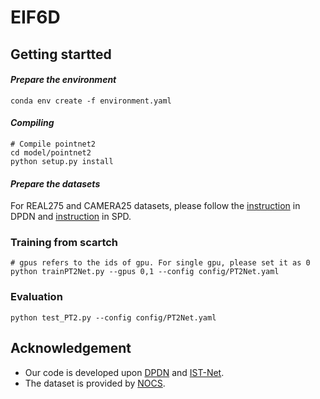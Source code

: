 # EIF6D


## Getting startted
#### ***Prepare the environment***

``` shell
conda env create -f environment.yaml

```

#### ***Compiling***
```shell
# Compile pointnet2
cd model/pointnet2
python setup.py install
```

#### ***Prepare the datasets***
For REAL275 and CAMERA25 datasets, please follow the [instruction](https://github.com/JiehongLin/Self-DPDN) in DPDN 
and [instruction](https://github.com/mentian/object-deformnet) in SPD.


### Training from scartch
```shell
# gpus refers to the ids of gpu. For single gpu, please set it as 0
python trainPT2Net.py --gpus 0,1 --config config/PT2Net.yaml
```


### Evaluation
```shell
python test_PT2.py --config config/PT2Net.yaml

```

## Acknowledgement
- Our code is developed upon [DPDN](https://github.com/JiehongLin/Self-DPDN) and [IST-Net](https://github.com/CVMI-Lab/IST-Net).
- The dataset is provided by [NOCS](https://github.com/hughw19/NOCS_CVPR2019). 


